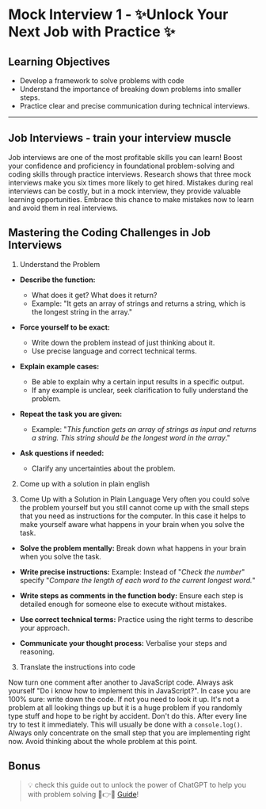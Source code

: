 # Mock Interview 1 - ✨Unlock Your Next Job with Practice ✨

## Learning Objectives

-   Develop a framework to solve problems with code
-   Understand the importance of breaking down problems into smaller steps.
-   Practice clear and precise communication during technical interviews.

---

## Job Interviews - train your interview muscle

Job interviews are one of the most profitable skills you can learn! Boost your confidence and proficiency in foundational problem-solving and coding skills through practice interviews. Research shows that three mock interviews make you six times more likely to get hired. Mistakes during real interviews can be costly, but in a mock interview, they provide valuable learning opportunities. Embrace this chance to make mistakes now to learn and avoid them in real interviews.

## Mastering the Coding Challenges in Job Interviews

1. Understand the Problem

-   **Describe the function:**

    -   What does it get? What does it return?
    -   Example: "It gets an array of strings and returns a string, which is the longest string in the array."

-   **Force yourself to be exact:**

    -   Write down the problem instead of just thinking about it.
    -   Use precise language and correct technical terms.

-   **Explain example cases:**

    -   Be able to explain why a certain input results in a specific output.
    -   If any example is unclear, seek clarification to fully understand the problem.

-   **Repeat the task you are given:**

    -   Example: "_This function gets an array of strings as input and returns a string. This string should be the longest word in the array_."

-   **Ask questions if needed:**
    -   Clarify any uncertainties about the problem.

2. Come up with a solution in plain english

3. Come Up with a Solution in Plain Language
   Very often you could solve the problem yourself but you still cannot come up with the small steps that you need as instructions for the computer.
   In this case it helps to make yourself aware what happens in your brain when you solve the task.

-   **Solve the problem mentally:** Break down what happens in your brain when you solve the task.

-   **Write precise instructions:** Example: Instead of "_Check the number_" specify "_Compare the length of each word to the current longest word._"

-   **Write steps as comments in the function body:** Ensure each step is detailed enough for someone else to execute without mistakes.

-   **Use correct technical terms:** Practice using the right terms to describe your approach.

-   **Communicate your thought process:** Verbalise your steps and reasoning.

3. Translate the instructions into code

Now turn one comment after another to JavaScript code. Always ask yourself "Do i know how to implement this in JavaScript?". In case you are 100% sure: write down the code. If not you need to look it up.
It's not a problem at all looking things up but it is a huge problem if you randomly type stuff and hope to be right by accident. Don't do this.
After every line try to test it immediately. This will usually be done with a `console.log()`.
Always only concentrate on the small step that you are implementing right now. Avoid thinking about the whole problem at this point.

## Bonus

> 💡 check this guide out to unlock the power of ChatGPT to help you with problem solving 💪👉😉 [Guide]!

[Guide]: ../self-directed-learning-3/chatgpt-pair-programming.md
